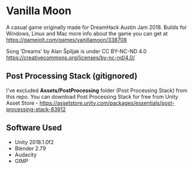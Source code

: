 # Vanilla Moon
A casual game originally made for DreamHack Austin Jam 2018. 
Builds for Windows, Linux and Mac more info about the game you can get at https://gamejolt.com/games/vanillamoon/338708

Song 'Dreams' by Alan Špiljak is under CC BY-NC-ND 4.0
https://creativecommons.org/licenses/by-nc-nd/4.0/

## Post Processing Stack (gitignored)
I've excluded **Assets/PostProcessing** folder (Post Processing Stack) from this repo. You can download Post Processing Stack for free from Unity Asset Store - https://assetstore.unity.com/packages/essentials/post-processing-stack-83912

## Software Used
* Unity 2018.1.0f2
* Blender 2.79
* Audacity
* GIMP
